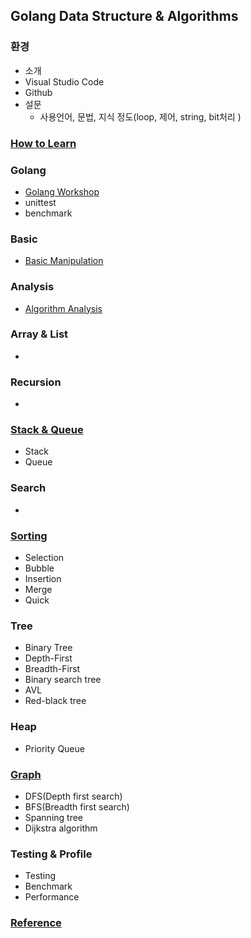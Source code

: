 ## Golang Data Structure & Algorithms
### 환경
 * 소개
 * Visual Studio Code
 * Github
 * 설문
   * 사용언어, 문법, 지식 정도(loop, 제어, string, bit처리 ) 

### [How to Learn](HowToLearn.md)

### Golang
 * [Golang Workshop](https://github.com/jeyong/goworkshop)
 * unittest
 * benchmark

### Basic
 * [Basic Manipulation](BasicManipulation.md)

### Analysis
 * [Algorithm Analysis](AlgorithmAnalysis.md)

### Array & List
 * 

### Recursion 
 * 

### [Stack & Queue](StackAndQueue/README.md)
 * Stack
 * Queue

### Search
 * 

### [Sorting](Sorting/README.md)
 * Selection
 * Bubble
 * Insertion
 * Merge
 * Quick

### Tree
 * Binary Tree
 * Depth-First
 * Breadth-First
 * Binary search tree
 * AVL
 * Red-black tree

### Heap
 * Priority Queue

### [Graph](Graph/README.md)
 * DFS(Depth first search)
 * BFS(Breadth first search)
 * Spanning tree
 * Dijkstra algorithm

### Testing & Profile
 * Testing
 * Benchmark
 * Performance
### [Reference](Reference.md)
